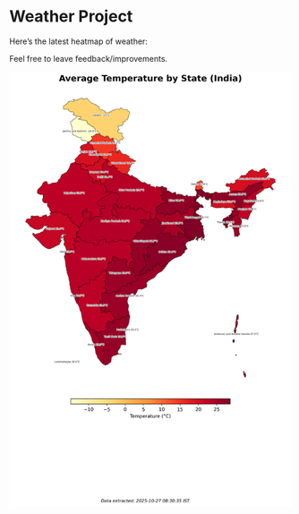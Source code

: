# Weather Project

Here’s the latest heatmap of weather:

Feel free to leave feedback/improvements.

![India Heatmap](docs/assets/india_heatmap.png?v=FEE055)
